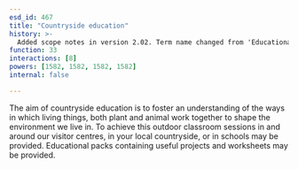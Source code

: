 ```yaml
---
esd_id: 467
title: "Countryside education"
history: >-
  Added scope notes in version 2.02. Term name changed from 'Educational packs' to 'Countryside - educational packs' in version 3.00. Name changed to 'Countryside education' in version 4.00.
function: 33
interactions: [8]
powers: [1582, 1582, 1582, 1582]
internal: false

---
```


The aim of countryside education is to foster an understanding of the ways in which living things, both plant and animal work together to shape the environment we live in.  To achieve this  outdoor classroom sessions in and around our visitor centres, in your local countryside, or in schools may be provided.   Educational packs containing useful projects and worksheets may be provided.

